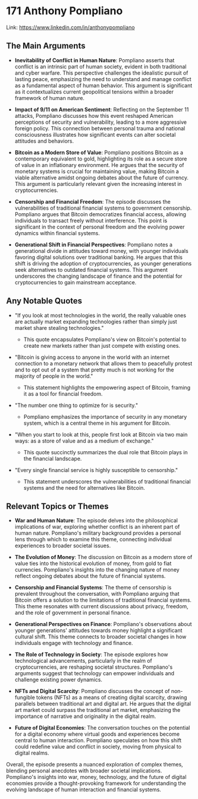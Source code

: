 # 171 Anthony Pompliano


Link: https://www.linkedin.com/in/anthonypompliano



## The Main Arguments

- **Inevitability of Conflict in Human Nature**: Pompliano asserts that conflict is an intrinsic part of human society, evident in both traditional and cyber warfare. This perspective challenges the idealistic pursuit of lasting peace, emphasizing the need to understand and manage conflict as a fundamental aspect of human behavior. This argument is significant as it contextualizes current geopolitical tensions within a broader framework of human nature.

- **Impact of 9/11 on American Sentiment**: Reflecting on the September 11 attacks, Pompliano discusses how this event reshaped American perceptions of security and vulnerability, leading to a more aggressive foreign policy. This connection between personal trauma and national consciousness illustrates how significant events can alter societal attitudes and behaviors.

- **Bitcoin as a Modern Store of Value**: Pompliano positions Bitcoin as a contemporary equivalent to gold, highlighting its role as a secure store of value in an inflationary environment. He argues that the security of monetary systems is crucial for maintaining value, making Bitcoin a viable alternative amidst ongoing debates about the future of currency. This argument is particularly relevant given the increasing interest in cryptocurrencies.

- **Censorship and Financial Freedom**: The episode discusses the vulnerabilities of traditional financial systems to government censorship. Pompliano argues that Bitcoin democratizes financial access, allowing individuals to transact freely without interference. This point is significant in the context of personal freedom and the evolving power dynamics within financial systems.

- **Generational Shift in Financial Perspectives**: Pompliano notes a generational divide in attitudes toward money, with younger individuals favoring digital solutions over traditional banking. He argues that this shift is driving the adoption of cryptocurrencies, as younger generations seek alternatives to outdated financial systems. This argument underscores the changing landscape of finance and the potential for cryptocurrencies to gain mainstream acceptance.

## Any Notable Quotes

- "If you look at most technologies in the world, the really valuable ones are actually market expanding technologies rather than simply just market share stealing technologies."
  - This quote encapsulates Pompliano's view on Bitcoin's potential to create new markets rather than just compete with existing ones.

- "Bitcoin is giving access to anyone in the world with an internet connection to a monetary network that allows them to peacefully protest and to opt out of a system that pretty much is not working for the majority of people in the world."
  - This statement highlights the empowering aspect of Bitcoin, framing it as a tool for financial freedom.

- "The number one thing to optimize for is security."
  - Pompliano emphasizes the importance of security in any monetary system, which is a central theme in his argument for Bitcoin.

- "When you start to look at this, people first look at Bitcoin via two main ways: as a store of value and as a medium of exchange."
  - This quote succinctly summarizes the dual role that Bitcoin plays in the financial landscape.

- "Every single financial service is highly susceptible to censorship."
  - This statement underscores the vulnerabilities of traditional financial systems and the need for alternatives like Bitcoin.

## Relevant Topics or Themes

- **War and Human Nature**: The episode delves into the philosophical implications of war, exploring whether conflict is an inherent part of human nature. Pompliano's military background provides a personal lens through which to examine this theme, connecting individual experiences to broader societal issues.

- **The Evolution of Money**: The discussion on Bitcoin as a modern store of value ties into the historical evolution of money, from gold to fiat currencies. Pompliano's insights into the changing nature of money reflect ongoing debates about the future of financial systems.

- **Censorship and Financial Systems**: The theme of censorship is prevalent throughout the conversation, with Pompliano arguing that Bitcoin offers a solution to the limitations of traditional financial systems. This theme resonates with current discussions about privacy, freedom, and the role of government in personal finance.

- **Generational Perspectives on Finance**: Pompliano's observations about younger generations' attitudes towards money highlight a significant cultural shift. This theme connects to broader societal changes in how individuals engage with technology and finance.

- **The Role of Technology in Society**: The episode explores how technological advancements, particularly in the realm of cryptocurrencies, are reshaping societal structures. Pompliano's arguments suggest that technology can empower individuals and challenge existing power dynamics.

- **NFTs and Digital Scarcity**: Pompliano discusses the concept of non-fungible tokens (NFTs) as a means of creating digital scarcity, drawing parallels between traditional art and digital art. He argues that the digital art market could surpass the traditional art market, emphasizing the importance of narrative and originality in the digital realm.

- **Future of Digital Economies**: The conversation touches on the potential for a digital economy where virtual goods and experiences become central to human interaction. Pompliano speculates on how this shift could redefine value and conflict in society, moving from physical to digital realms.

Overall, the episode presents a nuanced exploration of complex themes, blending personal anecdotes with broader societal implications. Pompliano's insights into war, money, technology, and the future of digital economies provide a thought-provoking framework for understanding the evolving landscape of human interaction and financial systems.